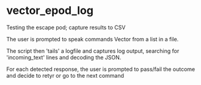 # vector_epod_log
Testing the escape pod; capture results to CSV

The user is prompted to speak commands Vector from a list in a file.

The script then 'tails' a logfile and captures log output, searching for 'incoming_text' lines and decoding the JSON.

For each detected response, the user is prompted to pass/fail the outcome and decide to retyr or go to the next command
